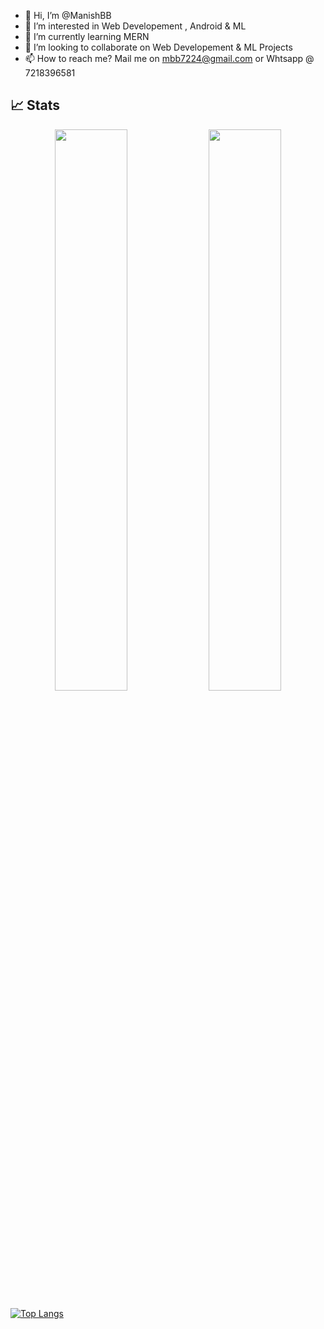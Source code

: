- 👋 Hi, I’m @ManishBB
- 👀 I’m interested in Web Developement , Android & ML
- 🌱 I’m currently learning MERN
- 💞️ I’m looking to collaborate on Web Developement & ML Projects
- 📫 How to reach me? Mail me on mbb7224@gmail.com or Whtsapp @ 7218396581

## 📈 Stats
<p align="center">
	<img width="48%" src="https://github-readme-stats.vercel.app/api?username=ManishBB&show_icons=true&theme=highcontrast" />
  <img width="48%" src="https://github-readme-streak-stats.herokuapp.com/?user=ManishBB&theme=highcontrast" />
</p>

[![Top Langs](https://github-readme-stats.vercel.app/api/top-langs/?username=manishbb&layout=compact)](https://github.com/anuraghazra/github-readme-stats)

<!---
ManishBB/ManishBB is a ✨ special ✨ repository because its `README.md` (this file) appears on your GitHub profile.
You can click the Preview link to take a look at your changes.
--->
